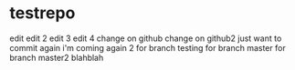 # testrepo
edit
edit 2
edit 3
edit 4
change on github
change on github2
just want to commit again
i'm coming again 2
for branch testing
for branch master
for branch master2
blahblah
